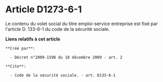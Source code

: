 # Article D1273-6-1

Le contenu du volet social du titre emploi-service entreprise est fixé par l'article D. 133-6-1 du code de la sécurité
sociale.

**Liens relatifs à cet article**

	**Créé par**:

	  - Décret n°2009-1598 du 18 décembre 2009 - art. 2

	**Cite**:

	  - Code de la sécurité sociale. - art. D133-6-1
